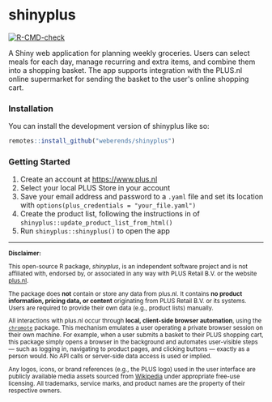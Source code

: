 # shinyplus

[![R-CMD-check](https://github.com/weberends/shinyplus/actions/workflows/R-CMD-check.yaml/badge.svg)](https://github.com/weberends/shinyplus/actions/workflows/R-CMD-check.yaml)

A Shiny web application for planning weekly groceries. Users can select meals for each day, manage recurring and extra items, and combine them into a shopping basket. The app supports integration with the PLUS.nl online supermarket for sending the basket to the user's online shopping cart.

### Installation

You can install the development version of shinyplus like so:

``` r
remotes::install_github("weberends/shinyplus")
```

### Getting Started

1. Create an account at <https://www.plus.nl>
2. Select your local PLUS Store in your account
3. Save your email address and password to a `.yaml` file and set its location with `options(plus_credentials = "your_file.yaml")`
4. Create the product list, following the instructions in of `shinyplus::update_product_list_from_html()`
5. Run `shinyplus::shinyplus()` to open the app

---

<small>

**Disclaimer:**  

This open-source R package, *shinyplus*, is an independent software project and is not affiliated with, endorsed by, or associated in any way with PLUS Retail B.V. or the website [plus.nl](https://www.plus.nl).

The package does **not** contain or store any data from plus.nl. It contains **no product information, pricing data, or content** originating from PLUS Retail B.V. or its systems. Users are required to provide their own data (e.g., product lists) manually.

All interactions with plus.nl occur through **local, client-side browser automation**, using the [`chromote`](https://rstudio.github.io/chromote/) package. This mechanism emulates a user operating a private browser session on their own machine. For example, when a user submits a basket to their PLUS shopping cart, this package simply opens a browser in the background and automates user-visible steps — such as logging in, navigating to product pages, and clicking buttons — exactly as a person would. No API calls or server-side data access is used or implied.

Any logos, icons, or brand references (e.g., the PLUS logo) used in the user interface are publicly available media assets sourced from [Wikipedia](https://nl.wikipedia.org/wiki/PLUS_(Nederlandse_supermarkt)) under appropriate free-use licensing. All trademarks, service marks, and product names are the property of their respective owners.

</small>
